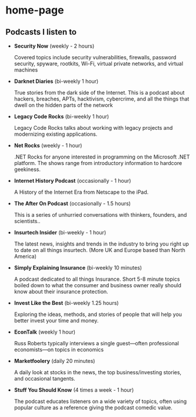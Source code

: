

# home-page

## Podcasts I listen to

- **Security Now**  (weekly - 2 hours)

	Covered topics include security vulnerabilities, firewalls, password security, spyware, rootkits, Wi-Fi, virtual private networks, and virtual machines

- **Darknet Diaries** (bi-weekly 1 hour)

	True stories from the dark side of the Internet. This is a podcast about hackers, breaches, APTs, hacktivism, cybercrime, and all the things that dwell on the hidden parts of the network

- **Legacy Code Rocks** (bi-weekly 1 hour)

	Legacy Code Rocks talks about working with legacy projects and modernizing existing applications. 

- **Net Rocks**  (weekly - 1 hour)

	.NET Rocks for anyone interested in programming on the Microsoft .NET platform. The shows range from introductory information to hardcore geekiness. 

- **Internet History Podcast** (occasionally - 1 hour)

	A History of the Internet Era from Netscape to the iPad.

- **The After On Podcast**  (occasionally - 1.5 hours)

	This is a series of unhurried conversations with thinkers, founders, and scientists..
 
- **Insurtech Insider**	(bi-weekly - 1 hour)

	The latest news, insights and trends in the industry to bring you right up to date on all things insurtech. (More UK and Europe based than North America)
	
- **Simply Explaining Insurance** (bi-weekly 10 minutes)

	A podcast dedicated to all things Insurance. Short 5-8 minute topics boiled down to what the consumer and business owner really should know about their insurance protection.
	
- **Invest Like the Best**  (bi-weekly 1.25 hours)

	Exploring the ideas, methods, and stories of people that will help you better invest your time and money.

- **EconTalk**			(weekly 1 hour)

	Russ Roberts typically interviews a single guest—often professional economists—on topics in economics

- **Marketfoolery**	(daily 20 minutes)

	A daily look at stocks in the news, the top business/investing stories, and occasional tangents.

- **Stuff You Should Know** (4 times a week - 1 hour)

	The podcast educates listeners on a wide variety of topics, often using popular culture as a reference giving the podcast comedic value.
